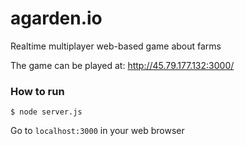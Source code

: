 # agarden.io
Realtime multiplayer web-based game about farms

The game can be played at: http://45.79.177.132:3000/

### How to run
```
$ node server.js
```
Go to ```localhost:3000``` in your web browser
